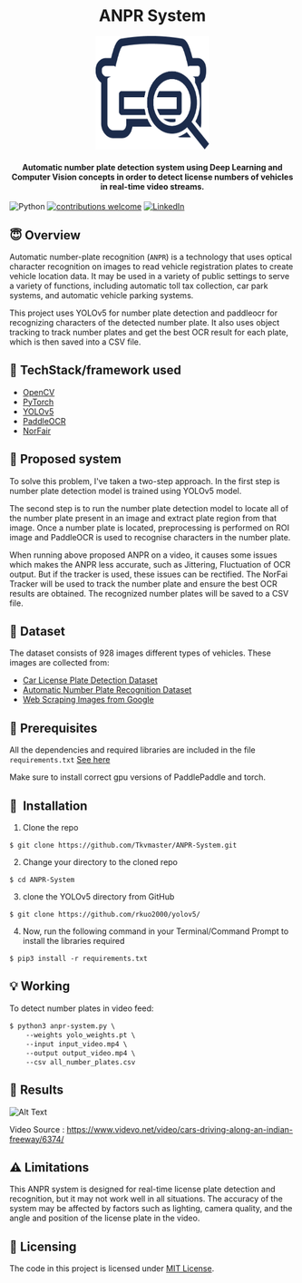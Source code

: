 <h1 align="center">ANPR System</h1>

<div align= "center"><img src="utility_files/anpr_logo.jpg" width="200" height="200"/>
  <h4>Automatic number plate detection system using Deep Learning and Computer Vision concepts in order to detect license numbers of vehicles in real-time video streams.</h4>
</div>


![Python](https://img.shields.io/badge/python-v3.8+-blue.svg)
[![contributions welcome](https://img.shields.io/badge/contributions-welcome-brightgreen.svg?style=flat)](https://github.com/Tkvmaster/ANPR-System/issues)
[![LinkedIn](https://img.shields.io/badge/-LinkedIn-black.svg?style=flat-square&logo=linkedin&colorB=555)](https://www.linkedin.com/in/tkvmaster/)

## :innocent: Overview
Automatic number-plate recognition (`ANPR`) is a technology that uses optical character recognition on images to read vehicle registration plates to create vehicle location data. It may be used in a variety of public settings to serve a variety of functions, including automatic toll tax collection, car park systems, and automatic vehicle parking systems.

This project uses YOLOv5 for number plate detection and paddleocr for recognizing characters of the detected number plate. It also uses object tracking to track number plates and get the best OCR result for each plate, which is then saved into a CSV file.

## :wrench: TechStack/framework used

- [OpenCV](https://opencv.org/)
- [PyTorch](https://pytorch.org/)
- [YOLOv5](https://github.com/rkuo2000/yolov5)
- [PaddleOCR](https://github.com/PaddlePaddle/PaddleOCR)
- [NorFair](https://tryolabs.github.io/norfair/2.1.1/)

## :page_with_curl: Proposed system
To solve this problem, I've taken a two-step approach. In the first step is number plate detection model is trained using YOLOv5 model.

The second step is to run the number plate detection model to locate all of the number plate present in an image and extract plate region from that image. Once a number plate is located, preprocessing is performed on ROI image and PaddleOCR is used to recognise characters in the number plate.

When running above proposed ANPR on a video, it causes some issues which makes the ANPR less accurate, such as Jittering, Fluctuation of OCR output. But if the tracker is used, these issues can be rectified.  The NorFai Tracker will be used to track the number plate and ensure the best OCR results are obtained. The recognized number plates will be saved to a CSV file.

## :file_folder: Dataset
The dataset consists of 928 images different types of vehicles.
These images are collected from:
 
- <a href="https://www.kaggle.com/datasets/andrewmvd/car-plate-detection">Car License Plate Detection Dataset</a>
- <a href="https://www.kaggle.com/datasets/andrewmvd/car-plate-detection">Automatic Number Plate Recognition Dataset</a>
- <a href="https://github.com/Tkvmaster/ANPR-System/blob/main/image_scrapping.ipynb">Web Scraping Images from Google</a>

## :key: Prerequisites

All the dependencies and required libraries are included in the file <code>requirements.txt</code> [See here](https://github.com/Tkvmaster/ANPR-System/blob/main/requirements.txt)

Make sure to install correct gpu versions of PaddlePaddle and torch.


## 🚀&nbsp; Installation
1. Clone the repo
```
$ git clone https://github.com/Tkvmaster/ANPR-System.git
```

2. Change your directory to the cloned repo 
```
$ cd ANPR-System
```

3. clone the YOLOv5 directory from GitHub
```
$ git clone https://github.com/rkuo2000/yolov5/
```


4. Now, run the following command in your Terminal/Command Prompt to install the libraries required
```
$ pip3 install -r requirements.txt
```

## :bulb: Working

To detect number plates in video feed: 
```
$ python3 anpr-system.py \
    --weights yolo_weights.pt \
    --input input_video.mp4 \
    --output output_video.mp4 \
    --csv all_number_plates.csv
```


## :key: Results

![Alt Text](utility_files/tracker_output.gif)



Video Source : https://www.videvo.net/video/cars-driving-along-an-indian-freeway/6374/

## :warning: Limitations
This ANPR system is designed for real-time license plate detection and recognition, but it may not work well in all situations. The accuracy of the system may be affected by factors such as lighting, camera quality, and the angle and position of the license plate in the video.

## :eyes: Licensing
The code in this project is licensed under [MIT License](LICENSE).